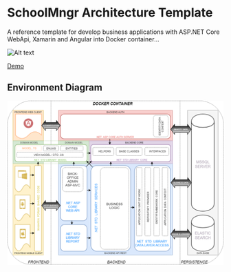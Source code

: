 # SchoolMngr Architecture Template

A reference template for develop business applications with ASP.NET Core WebApi, Xamarin and Angular into Docker container...

![Alt text](https://pandorasistemas.visualstudio.com/SchoolMngr/_apis/build/status/SchoolMngr-WebAPI-CI "Azure pipeline")

[Demo](https://leitee.github.io/SchoolMngDemo)

## Environment Diagram

![Alt text](Pandora.Resources/SchoolMngr-Diagram.png?raw=true "Environment Diagram")